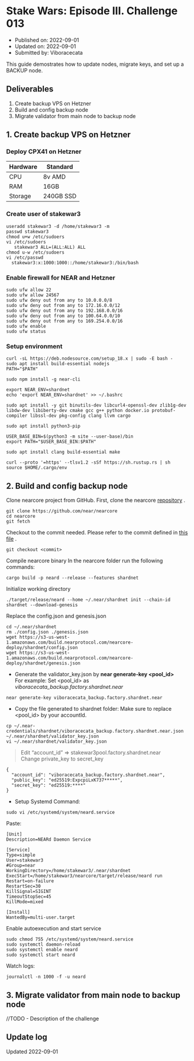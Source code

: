 # Stake Wars: Episode III. Challenge 013
* Published on: 2022-09-01
* Updated on: 2022-09-01
* Submitted by: Viboracecata

This guide demostrates how to update nodes, migrate keys, and set up a BACKUP node.

## Deliverables

1. Create backup VPS on Hetzner
2. Build and config backup node
3. Migrate validator from main node to backup node

## 1. Create backup VPS on Hetzner
### Deploy CPX41 on Hetzner
| Hardware       |        Standard                            |
| -------------- | ------------------------------------       |
| CPU            | 8v AMD                                     |
| RAM            | 16GB                                       |
| Storage        | 240GB SSD                                  |

### Create user of stakewar3
```
useradd stakewar3 -d /home/stakewar3 -m
passwd stakewar3
chmod u+w /etc/sudoers
vi /etc/sudoers
   stakewar3 ALL=(ALL:ALL) ALL
chmod u-w /etc/sudoers
vi /etc/passwd
  stakewar3:x:1000:1000::/home/stakewar3:/bin/bash
```
### Enable firewall for NEAR and Hetzner
```
sudo ufw allow 22
sudo ufw allow 24567
sudo ufw deny out from any to 10.0.0.0/8
sudo ufw deny out from any to 172.16.0.0/12
sudo ufw deny out from any to 192.168.0.0/16
sudo ufw deny out from any to 100.64.0.0/10
sudo ufw deny out from any to 169.254.0.0/16
sudo ufw enable
sudo ufw status
```
### Setup environment
```
curl -sL https://deb.nodesource.com/setup_18.x | sudo -E bash -  
sudo apt install build-essential nodejs
PATH="$PATH"

sudo npm install -g near-cli

export NEAR_ENV=shardnet
echo 'export NEAR_ENV=shardnet' >> ~/.bashrc

sudo apt install -y git binutils-dev libcurl4-openssl-dev zlib1g-dev libdw-dev libiberty-dev cmake gcc g++ python docker.io protobuf-compiler libssl-dev pkg-config clang llvm cargo

sudo apt install python3-pip

USER_BASE_BIN=$(python3 -m site --user-base)/bin
export PATH="$USER_BASE_BIN:$PATH"

sudo apt install clang build-essential make

curl --proto '=https' --tlsv1.2 -sSf https://sh.rustup.rs | sh
source $HOME/.cargo/env
```

## 2. Build and config backup node

Clone nearcore project from GitHub. First, clone the nearcore [repository](https://github.com/near/nearcore) .  
```
git clone https://github.com/near/nearcore
cd nearcore
git fetch
```
Checkout to the commit needed. Please refer to the commit defined in [this file](https://github.com/near/stakewars-iii/blob/main/commit.md) .
```
git checkout <commit>
```
Compile nearcore binary
In the nearcore folder run the following commands:
```
cargo build -p neard --release --features shardnet
```
Initialize working directory
```
./target/release/neard --home ~/.near/shardnet init --chain-id shardnet --download-genesis
```
Replace the config.json and genesis.json
```
cd ~/.near/shardnet
rm ./config.json ./genesis.json
wget https://s3-us-west-1.amazonaws.com/build.nearprotocol.com/nearcore-deploy/shardnet/config.json
wget https://s3-us-west-1.amazonaws.com/build.nearprotocol.com/nearcore-deploy/shardnet/genesis.json
```

* Generate the validator_key.json by __near generate-key <pool_id>__   
For example: Set <pool_id> as _viboracecata_backup.factory.shardnet.near_
```
near generate-key viboracecata_backup.factory.shardnet.near
```

* Copy the file generated to shardnet folder: Make sure to replace <pool_id> by your accountId.   
```
cp ~/.near-credentials/shardnet/viboracecata_backup.factory.shardnet.near.json ~/.near/shardnet/validator_key.json
vi ~/.near/shardnet/validator_key.json
```
> Edit “account_id” => stakewar3pool.factory.shardnet.near   
> Change private_key to secret_key

```
{
  "account_id": "viboracecata_backup.factory.shardnet.near",
  "public_key": "ed25519:ExpcpiLxK737*****",
  "secret_key": "ed25519:****"
}
```

* Setup Systemd Command:   
```
sudo vi /etc/systemd/system/neard.service
```
Paste:   
```
[Unit]
Description=NEARd Daemon Service

[Service]
Type=simple
User=stakewar3
#Group=near
WorkingDirectory=/home/stakewar3/.near/shardnet
ExecStart=/home/stakewar3/nearcore/target/release/neard run
Restart=on-failure
RestartSec=30
KillSignal=SIGINT
TimeoutStopSec=45
KillMode=mixed

[Install]
WantedBy=multi-user.target
```
Enable autoexecution and start service
```
sudo chmod 755 /etc/systemd/system/neard.service
sudo systemctl daemon-reload
sudo systemctl enable neard
sudo systemctl start neard
```
Watch logs:   
```
journalctl -n 1000 -f -u neard
```  

## 3. Migrate validator from main node to backup node

//TODO - Description of the challenge

## Update log

Updated 2022-09-01

